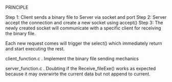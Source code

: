 PRINCIPLE

Step 1: Client sends a binary file to Server via socket and port
Step 2: Server accept the connection and create a new socket using accept()
Step 3: The newly created socket will communicate with a specific client for receiving the binary file.


Each new request comes will trigger the select() which immediately return and start executing the rest.




client_function.c
    . Implement the binary file sending mechanics

server_function.c
    . Doubting if the Receive_fileExe() works as expected because it may overwirte the current data
      but not append to current.
